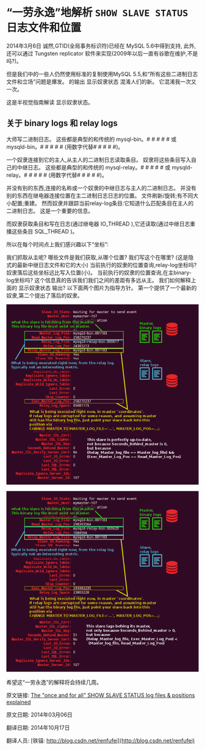 “一劳永逸”地解析 `SHOW SLAVE STATUS` 日志文件和位置
==

2014年3月6日
诚然,GTID(全局事务标识符)已经在 MySQL 5.6中得到支持, 此外,还可以通过 Tungsten replicator 软件来实现(2009年以后一直有谷歌在维护,不是吗?)。

但是我们中的一些人仍然使用标准的复制使用MySQL 5.5,和“所有这些二进制日志文件和立场”问题是爆发。 的输出 显示奴隶状态 混淆人们的新。 它混淆我一次又一次。

这是半视觉指南解读 显示奴隶状态。

## 关于 binary logs 和 relay logs ##

大师写二进制日志。 这些都是典型的和传统的 mysql-bin。# # # # # 或 mysqld-bin。# # # # # (用数字代替# # # # #)。

一个奴隶连接到它的主人,从主人的二进制日志读取条目。 奴隶将这些条目写入自己的中继日志。 这些都是典型的和传统的 mysql-relay。# # # # # 或 mysqld-relay。# # # # # (用数字代替# # # # #)。

并没有别的东西,连接的名称或一个奴隶的中继日志与主人的二进制日志。 并没有别的东西在继电器连接位置在主二进制日志日志的位置。 文件刷新/旋转;有不同大小配置;重建。 然而奴隶并跟踪当前relay-log条目:它知道什么匹配条目在主人的二进制日志。 这是一个重要的信息。

而奴隶获取条目和写在日志(通过继电器 IO_THREAD ),它还读取(通过中继日志重播这些条目 SQL_THREAD )。

所以在每个时间点上我们感兴趣以下“坐标”:

我们抓取从主呢? 哪些文件是我们获取,从哪个位置?
我们写这个在哪里? (这是隐式的最新中继日志文件和它的大小)
当前执行的奴隶的位置查询,relay-log坐标吗? 奴隶落后这些坐标远比写入位置(小)。
当前执行的奴隶的位置查询,在主binary-log坐标吗? 这个信息真的告诉我们我们之间的差距有多远从主。
我们如何解释上面的 显示奴隶状态 输出? 以下面两个图片为指导方针。 第一个提供了一个最新的奴隶,第二个提出了落后的奴隶。

![](01_slave_status_explained_uptodate.png)

![](02_slave_status_explained_lagging.png)

希望这“一劳永逸”的解释将会持续几周。

原文链接: [The "once and for all" SHOW SLAVE STATUS log files & positions explained](http://code.openark.org/blog/mysql/the-once-and-for-all-show-slave-status-log-files-positions-explained)

原文日期: 2014年03月06日

翻译日期: 2014年10月17日

翻译人员: [铁锚: http://blog.csdn.net/renfufei](http://blog.csdn.net/renfufei)